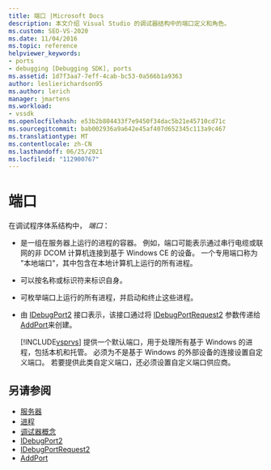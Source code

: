 ```yaml
---
title: 端口 |Microsoft Docs
description: 本文介绍 Visual Studio 的调试器结构中的端口定义和角色。
ms.custom: SEO-VS-2020
ms.date: 11/04/2016
ms.topic: reference
helpviewer_keywords:
- ports
- debugging [Debugging SDK], ports
ms.assetid: 1d7f3aa7-7eff-4cab-bc53-0a566b1a9363
author: leslierichardson95
ms.author: lerich
manager: jmartens
ms.workload:
- vssdk
ms.openlocfilehash: e53b2b804433f7e9450f34dac5b21e45710cd71c
ms.sourcegitcommit: bab002936a9a642e45af407d652345c113a9c467
ms.translationtype: MT
ms.contentlocale: zh-CN
ms.lasthandoff: 06/25/2021
ms.locfileid: "112900767"
---
```

# <a name="ports"></a>端口
在调试程序体系结构中， *端口*：

- 是一组在服务器上运行的进程的容器。 例如，端口可能表示通过串行电缆或联网的非 DCOM 计算机连接到基于 Windows CE 的设备。 一个专用端口称为 "本地端口"，其中包含在本地计算机上运行的所有进程。

- 可以按名称或标识符来标识自身。

- 可枚举端口上运行的所有进程，并启动和终止这些进程。

- 由 [IDebugPort2](../../extensibility/debugger/reference/idebugport2.md) 接口表示，该接口通过将 [IDebugPortRequest2](../../extensibility/debugger/reference/idebugportrequest2.md) 参数传递给 [AddPort](../../extensibility/debugger/reference/idebugportsupplier2-addport.md)来创建。

  [!INCLUDE[vsprvs](../../code-quality/includes/vsprvs_md.md)] 提供一个默认端口，用于处理所有基于 Windows 的进程，包括本机和托管。 必须为不是基于 Windows 的外部设备的连接设置自定义端口。 若要提供此类自定义端口，还必须设置自定义端口供应商。

## <a name="see-also"></a>另请参阅
- [服务器](../../extensibility/debugger/servers-visual-studio-sdk.md)
- [进程](../../extensibility/debugger/processes.md)
- [调试器概念](../../extensibility/debugger/debugger-concepts.md)
- [IDebugPort2](../../extensibility/debugger/reference/idebugport2.md)
- [IDebugPortRequest2](../../extensibility/debugger/reference/idebugportrequest2.md)
- [AddPort](../../extensibility/debugger/reference/idebugportsupplier2-addport.md)
